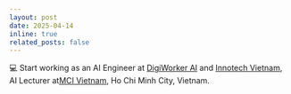 ```yaml
---
layout: post
date: 2025-04-14
inline: true
related_posts: false
---
```


:computer: Start working as an AI Engineer at [DigiWorker AI](http://digiworker.ai/) and [Innotech Vietnam](https://innotech-vn.com/), AI Lecturer at[MCI Vietnam](https://mcivietnam.com/), Ho Chi Minh City, Vietnam.